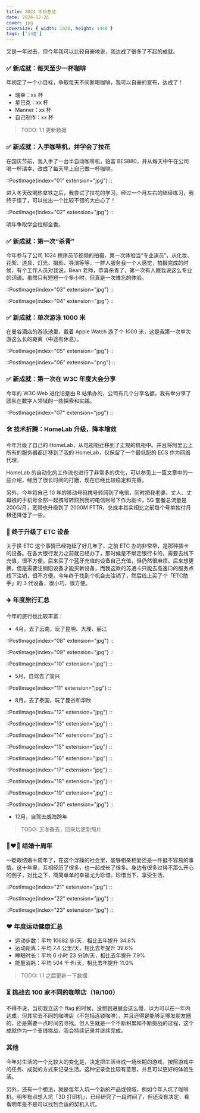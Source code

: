 ```yaml
---
title: 2024 年终总结
date: 2024-12-26
cover: jpg
coverSize: { width: 1920, height: 1440 }
tags: ['小结']
---
```


又是一年过去，但今年我可以比较自豪地说，我达成了很多了不起的成就。

### ✅ 新成就：每天至少一杯咖啡

年初定了一个小目标，争取每天不间断喝咖啡，我可以自豪的宣布，达成了！

- 瑞幸：xx 杯
- 星巴克：xx 杯
- Manner：xx 杯
- 自己制作：xx 杯

> TODO: 1.1 更新数据

### ✅ 新成就：入手咖啡机，并学会了拉花

在国庆节前，我入手了一台半自动咖啡机，铂富 BES880，并从每天中午在公司喝一杯瑞幸，改成了每天早上自己做一杯咖啡。

::PostImage{index="01" extension="jpg"}
::

进入冬天改喝热拿铁之后，我尝试了拉花的学习，经过一个月左右的陆续练习，我终于悟了，可以拉出一个比较不错的大白心了！

::PostImage{index="02" extension="jpg"}
::

明年争取学会拉郁金香。

### ✅ 新成就：第一次“杀青”

今年参与了公司 1024 程序员节视频的拍摄，第一次体验当“专业演员”，从化妆、花絮、道具、灯光、摄影、导演等等，一群人服务我一个人感觉，拍摄完成的时候，有个工作人员对我说，Bean 老师，恭喜杀青了，第一次有人跟我说这么专业的词语。虽然只有短短一个多小时，但真是一次难忘的体验。

::PostImage{index="03" extension="jpg"}
::

::PostImage{index="04" extension="jpg"}
::

### ✅ 新成就：单次游泳 1000 米

在曼谷酒店的游泳池里，戴着 Apple Watch 游了个 1000 米，这是我第一次单次游这么长的距离（中途有休息）。

::PostImage{index="05" extension="jpg"}
::

::PostImage{index="06" extension="png"}
::

### ✅ 新成就：第一次在 W3C 年度大会分享

今年的 W3C·Web 进化论是由 B 站承办的，公司有几个分享名额，我有幸分享了团队在数字人领域的一些探索和实践。

::PostImage{index="07" extension="jpg"}
::

### 🛠️ 技术折腾：HomeLab 升级，降本增效

今年升级了自己的 HomeLab，从电视柜迁移到了正规的机柜中。并且将阿里云上所有的服务器都迁移到了我的 HomeLab，仅保留了一个最低配的 ECS 作为网络代理。

HomeLab 的自动化的工作流也进行了非常多的优化，可以参见上一篇文章中的一些介绍，经历了很长时间的打磨，现在已经比较稳定和完善。

另外，今年将自己 10 年的移动号码携号转网到了电信，同时把我老婆、丈人、丈母娘的手机号全部一起携号转网到我的电信账号下作为副卡，5G 套餐总流量是 200G/月，宽带也升级到了 2000M FTTR，总成本其实相比之前每个号单独付月租还降低了一些。

### 🚗 终于升级了 ETC 设备

关于换 ETC 这个事情已经拖延了好几年了，之前 ETC 办的非常早，是那种插卡的设备。在各大银行发力之前就已经办了，那时候是不绑定银行卡的，需要去线下充值，很不方便。后来买了个蓝牙充值的设备自己充值，但仍然很麻烦。后来想更换，但是需要注销旧设备才能买新设备，而我这款的苏通卡只能去高速口的服务点线下注销，很不方便。今年终于找到个机会去注销了，然后线上买了个「ETC助手」的 3 代设备，很小巧，很方便。

### ✈️ 年度旅行汇总

今年的旅行也比较丰富：

- 4月，去了云南，玩了昆明、大理、丽江

::PostImage{index="08" extension="jpg"}
::

::PostImage{index="09" extension="jpg"}
::

::PostImage{index="10" extension="jpg"}
::

- 5月，自驾去了宜兴

::PostImage{index="11" extension="jpg"}
::

- 8月，去了泰国，玩了曼谷和华欣

::PostImage{index="12" extension="jpg"}
::

::PostImage{index="13" extension="jpg"}
::

::PostImage{index="14" extension="jpg"}
::

::PostImage{index="15" extension="jpg"}
::

::PostImage{index="16" extension="jpg"}
::

::PostImage{index="17" extension="jpg"}
::

::PostImage{index="18" extension="jpg"}
::

::PostImage{index="19" extension="jpg"}
::

::PostImage{index="20" extension="jpg"}
::

- 12月，自驾去威海跨年

> TODO: 正准备去，回来后更新照片

### 👩‍❤️‍👨 结婚十周年

一眨眼结婚十周年了，在这个浮躁的社会里，能够相亲相爱还是一件挺不容易的事情。这十年里，互相经历了很多，也一起成长了很多。身边有很多过得不那么开心的例子，对比之下，简简单单的幸福尤为珍惜。珍惜当下，享受生活。

::PostImage{index="21" extension="jpg"}
::

::PostImage{index="22" extension="jpg"}
::

::PostImage{index="23" extension="jpg"}
::

### ❤️ 年度运动健康汇总

- 运动步数：平均 10682 步/天，相比去年提升 34.8%
- 运动距离：平均 7.4 公里/天，相比去年提升 39.6%
- 睡眠时长：平均 6 小时 23 分钟/天，相比去年提升 7.9%
- 能量消耗：平均 504 千卡/天，相比去年提升 11.0%

> TODO: 1.1 之后更新一下数据

### ⏳ 挑战去 100 家不同的咖啡店（19/100）

不得不说，当初我立这个 flag 的时候，没想到进展会这么慢，以为可以在一年内达成，但其实去不同的咖啡店（不包括连锁咖啡），并且还得是能够足够发朋友圈的，还是需要一点时间去寻找。但人生就是一个不断积累和不断挑战的过程，这个成就作为一个支线挑战，我会持续记录并继续完成。

### 其他

今年对生活的一个比较大的变化是，决定把生活当成一场长期的游戏，按照游戏中的任务、成就的方式来记录生活。这种记录会比较有意思，并且可以更好的体验生活。

另外，还有一个想法，就是每年入坑一个新的产品或领域，例如今年入坑了咖啡机，明年有点想入坑「3D 打印机」，已经研究了一段时间了，但还没有决定，看看明年是不是可以找到合适的契机入坑。
